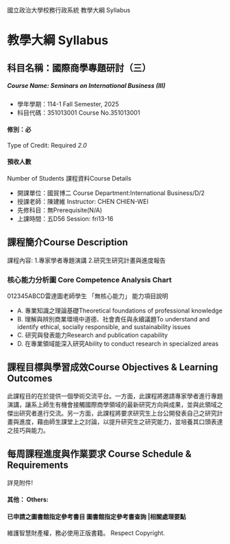 國立政治大學校務行政系統 教學大綱 Syllabus
# 教學大綱 Syllabus
##  科目名稱：國際商學專題研討（三） 
#####  Course Name: Seminars on International Business (III)
  * 學年學期：114-1 Fall Semester, 2025 
  * 科目代碼：351013001 Course No.351013001
#### 修別：必
Type of Credit: Required 
_2.0_
#### 預收人數
Number of Students
課程資料Course Details
  * 開課單位：國貿博二 Course Department:International Business/D/2 
  * 授課老師：陳建維 Instructor: CHEN CHIEN-WEI 
  * 先修科目：無Prerequisite(N/A)
  * 上課時間：五D56 Session: fri13-16
##  課程簡介Course Description
課程內容:
1.專家學者專題演講
2.研究生研究計畫與進度報告
###  核心能力分析圖 Core Competence Analysis Chart
012345ABCD雷達圖老師學生
「無核心能力」 
能力項目說明
  * A. 專業知識之理論基礎Theoretical foundations of professional knowledge
  * B. 理解與辨別商業環境中道德、社會責任與永續議題To understand and identify ethical, socially responsible, and sustainability issues
  * C. 研究與發表能力Research and publication capability
  * D. 在專業領域能深入研究Ability to conduct research in specialized areas
##  課程目標與學習成效Course Objectives & Learning Outcomes 
此課程目的在於提供一個學術交流平台。一方面，此課程將邀請專家學者進行專題演講，讓系上師生有機會接觸國際商學領域的最新研究方向與成果，並與此領域之傑出研究者進行交流。另一方面，此課程將要求研究生上台公開發表自己之研究計畫與進度，藉由師生課堂上之討論，以提升研究生之研究能力，並培養其口頭表達之技巧與能力。
##  每周課程進度與作業要求 Course Schedule & Requirements
詳見附件!
####  其他： Others:
####  已申請之圖書館指定參考書目  圖書館指定參考書查詢 |相關處理要點
維護智慧財產權，務必使用正版書籍。 Respect Copyright.